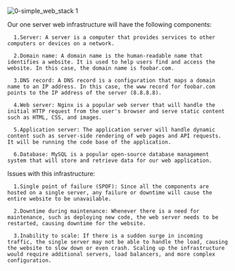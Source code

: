 ![0-simple_web_stack 1](https://user-images.githubusercontent.com/113606328/227804522-89e4c49a-a5c0-45e6-93ac-e862e17d996b.png)


Our one server web infrastructure will have the following components:

      1.Server: A server is a computer that provides services to other computers or devices on a network.

      2.Domain name: A domain name is the human-readable name that identifies a website. It is used to help users find and access the website. In this case, the domain name is foobar.com.

      3.DNS record: A DNS record is a configuration that maps a domain name to an IP address. In this case, the www record for foobar.com points to the IP address of the server (8.8.8.8).

      4.Web server: Nginx is a popular web server that will handle the initial HTTP request from the user's browser and serve static content such as HTML, CSS, and images.

      5.Application server: The application server will handle dynamic content such as server-side rendering of web pages and API requests. It will be running the code base of the application.

      6.Database: MySQL is a popular open-source database management system that will store and retrieve data for our web application.
      
Issues with this infrastructure:

      1.Single point of failure (SPOF): Since all the components are hosted on a single server, any failure or downtime will cause the entire website to be unavailable.

      2.Downtime during maintenance: Whenever there is a need for maintenance, such as deploying new code, the web server needs to be restarted, causing downtime for the website.

      3.Inability to scale: If there is a sudden surge in incoming traffic, the single server may not be able to handle the load, causing the website to slow down or even crash. Scaling up the infrastructure would require additional servers, load balancers, and more complex configuration.





 
